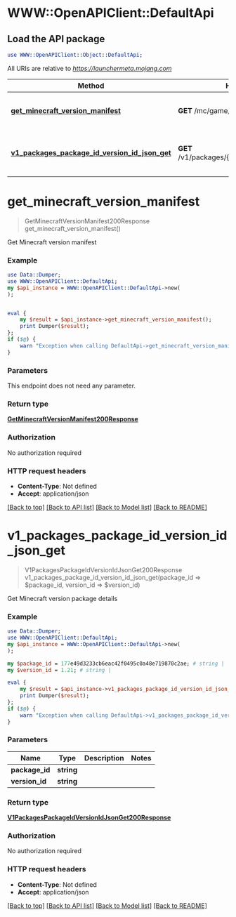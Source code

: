# WWW::OpenAPIClient::DefaultApi

## Load the API package
```perl
use WWW::OpenAPIClient::Object::DefaultApi;
```

All URIs are relative to *https://launchermeta.mojang.com*

Method | HTTP request | Description
------------- | ------------- | -------------
[**get_minecraft_version_manifest**](DefaultApi.md#get_minecraft_version_manifest) | **GET** /mc/game/version_manifest.json | Get Minecraft version manifest
[**v1_packages_package_id_version_id_json_get**](DefaultApi.md#v1_packages_package_id_version_id_json_get) | **GET** /v1/packages/{packageId}/{versionId}.json | Get Minecraft version package details


# **get_minecraft_version_manifest**
> GetMinecraftVersionManifest200Response get_minecraft_version_manifest()

Get Minecraft version manifest

### Example
```perl
use Data::Dumper;
use WWW::OpenAPIClient::DefaultApi;
my $api_instance = WWW::OpenAPIClient::DefaultApi->new(
);


eval {
    my $result = $api_instance->get_minecraft_version_manifest();
    print Dumper($result);
};
if ($@) {
    warn "Exception when calling DefaultApi->get_minecraft_version_manifest: $@\n";
}
```

### Parameters
This endpoint does not need any parameter.

### Return type

[**GetMinecraftVersionManifest200Response**](GetMinecraftVersionManifest200Response.md)

### Authorization

No authorization required

### HTTP request headers

 - **Content-Type**: Not defined
 - **Accept**: application/json

[[Back to top]](#) [[Back to API list]](../README.md#documentation-for-api-endpoints) [[Back to Model list]](../README.md#documentation-for-models) [[Back to README]](../README.md)

# **v1_packages_package_id_version_id_json_get**
> V1PackagesPackageIdVersionIdJsonGet200Response v1_packages_package_id_version_id_json_get(package_id => $package_id, version_id => $version_id)

Get Minecraft version package details

### Example
```perl
use Data::Dumper;
use WWW::OpenAPIClient::DefaultApi;
my $api_instance = WWW::OpenAPIClient::DefaultApi->new(
);

my $package_id = 177e49d3233cb6eac42f0495c0a48e719870c2ae; # string | 
my $version_id = 1.21; # string | 

eval {
    my $result = $api_instance->v1_packages_package_id_version_id_json_get(package_id => $package_id, version_id => $version_id);
    print Dumper($result);
};
if ($@) {
    warn "Exception when calling DefaultApi->v1_packages_package_id_version_id_json_get: $@\n";
}
```

### Parameters

Name | Type | Description  | Notes
------------- | ------------- | ------------- | -------------
 **package_id** | **string**|  | 
 **version_id** | **string**|  | 

### Return type

[**V1PackagesPackageIdVersionIdJsonGet200Response**](V1PackagesPackageIdVersionIdJsonGet200Response.md)

### Authorization

No authorization required

### HTTP request headers

 - **Content-Type**: Not defined
 - **Accept**: application/json

[[Back to top]](#) [[Back to API list]](../README.md#documentation-for-api-endpoints) [[Back to Model list]](../README.md#documentation-for-models) [[Back to README]](../README.md)

